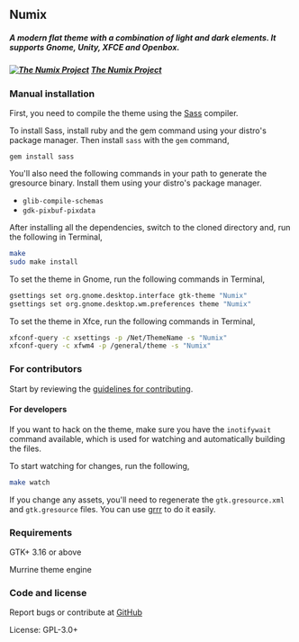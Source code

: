 ## Numix
##### A modern flat theme with a combination of light and dark elements. It supports Gnome, Unity, XFCE and Openbox.
##### [![The Numix Project](https://dl.dropboxusercontent.com/u/60521097/numix.jpg)](http://numixproject.org) [The Numix Project](http://numixproject.org)

### Manual installation

First, you need to compile the theme using the [Sass](http://sass-lang.com/) compiler.

To install Sass, install ruby and the gem command using your distro's package manager. Then install `sass` with the `gem` command,

`gem install sass`

You'll also need the following commands in your path to generate the gresource binary. Install them using your distro's package manager.

* `glib-compile-schemas`
* `gdk-pixbuf-pixdata`

After installing all the dependencies, switch to the cloned directory and, run the following in Terminal,

```sh
make
sudo make install
```

To set the theme in Gnome, run the following commands in Terminal,

```sh
gsettings set org.gnome.desktop.interface gtk-theme "Numix"
gsettings set org.gnome.desktop.wm.preferences theme "Numix"
```

To set the theme in Xfce, run the following commands in Terminal,

```sh
xfconf-query -c xsettings -p /Net/ThemeName -s "Numix"
xfconf-query -c xfwm4 -p /general/theme -s "Numix"
```

### For contributors
Start by reviewing the [guidelines for contributing](https://github.com/numixproject/numix-gtk-theme/blob/master/.github/CONTRIBUTING.md).

#### For developers
If you want to hack on the theme, make sure you have the `inotifywait` command available, which is used for watching and automatically building the files.

To start watching for changes, run the following,

```sh
make watch
```

If you change any assets, you'll need to regenerate the `gtk.gresource.xml` and `gtk.gresource` files. You can use [grrr](https://github.com/satya164/grrr) to do it easily.

### Requirements

GTK+ 3.16 or above

Murrine theme engine

### Code and license

Report bugs or contribute at [GitHub](https://github.com/numixproject/numix-gtk-theme)

License: GPL-3.0+
